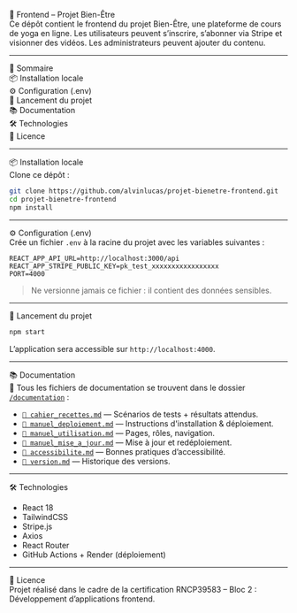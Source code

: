 🌿 Frontend – Projet Bien-Être  
Ce dépôt contient le frontend du projet Bien-Être, une plateforme de cours de yoga en ligne. Les utilisateurs peuvent s’inscrire, s’abonner via Stripe et visionner des vidéos. Les administrateurs peuvent ajouter du contenu.

---

📁 Sommaire  
📦 Installation locale  
⚙️ Configuration (.env)  
🚀 Lancement du projet  
📚 Documentation  
🛠 Technologies  
📜 Licence  

---

📦 Installation locale  
Clone ce dépôt :

```bash
git clone https://github.com/alvinlucas/projet-bienetre-frontend.git
cd projet-bienetre-frontend
npm install
```

---

⚙️ Configuration (.env)  
Crée un fichier `.env` à la racine du projet avec les variables suivantes :

```
REACT_APP_API_URL=http://localhost:3000/api
REACT_APP_STRIPE_PUBLIC_KEY=pk_test_xxxxxxxxxxxxxxxxx
PORT=4000
```

> Ne versionne jamais ce fichier : il contient des données sensibles.

---

🚀 Lancement du projet  
```bash
npm start
```

L’application sera accessible sur `http://localhost:4000`.

---

📚 Documentation  
📄 Tous les fichiers de documentation se trouvent dans le dossier [`/documentation`](./documentation) :

- [`📘 cahier_recettes.md`](./documentation/cahier_recettes.md) — Scénarios de tests + résultats attendus.
- [`📘 manuel_deploiement.md`](./documentation/manuel_deploiement.md) — Instructions d'installation & déploiement.
- [`📘 manuel_utilisation.md`](./documentation/manuel_utilisation.md) — Pages, rôles, navigation.
- [`📘 manuel_mise_a_jour.md`](./documentation/manuel_mise_a_jour.md) — Mise à jour et redéploiement.
- [`📘 accessibilite.md`](./documentation/accessibilite.md) — Bonnes pratiques d’accessibilité.
- [`📘 version.md`](./documentation/version.md) — Historique des versions.

---

🛠 Technologies  
- React 18  
- TailwindCSS  
- Stripe.js  
- Axios  
- React Router  
- GitHub Actions + Render (déploiement)

---

📜 Licence  
Projet réalisé dans le cadre de la certification RNCP39583 – Bloc 2 : Développement d’applications frontend.
